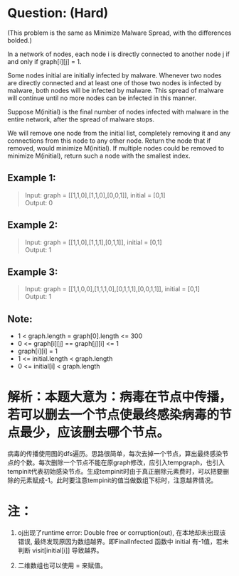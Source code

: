 # Question: (Hard)

(This problem is the same as Minimize Malware Spread, with the differences bolded.)

In a network of nodes, each node i is directly connected to another node j if and only if graph[i][j] = 1.

Some nodes initial are initially infected by malware.  Whenever two nodes are directly connected and at least one of those two nodes is infected by malware, both nodes will be infected by malware.  This spread of malware will continue until no more nodes can be infected in this manner.

Suppose M(initial) is the final number of nodes infected with malware in the entire network, after the spread of malware stops.

We will remove one node from the initial list, completely removing it and any connections from this node to any other node.  Return the node that if removed, would minimize M(initial).  If multiple nodes could be removed to minimize M(initial), return such a node with the smallest index.

## Example 1:

>Input: graph = [[1,1,0],[1,1,0],[0,0,1]], initial = [0,1]  <br>
>Output: 0 <br>

## Example 2:

>Input: graph = [[1,1,0],[1,1,1],[0,1,1]], initial = [0,1] <br>
>Output: 1 <br>

## Example 3:

>Input: graph = [[1,1,0,0],[1,1,1,0],[0,1,1,1],[0,0,1,1]], initial = [0,1] <br>
>Output: 1 <br>
 
## Note:

* 1 < graph.length = graph[0].length <= 300
* 0 <= graph[i][j] == graph[j][i] <= 1
* graph[i][i] = 1
* 1 <= initial.length < graph.length
* 0 <= initial[i] < graph.length

# 解析：本题大意为：病毒在节点中传播，若可以删去一个节点使最终感染病毒的节点最少，应该删去哪个节点。

病毒的传播使用图的dfs遍历。思路很简单，每次去掉一个节点，算出最终感染节点的个数。每次删除一个节点不能在原graph修改，应引入tempgraph，也引入tempinit代表初始感染节点。生成tempinit时由于真正删除元素费时，可以把要删除的元素赋成-1。此时要注意tempinit的值当做数组下标时，注意越界情况。

# 注：

1. oj出现了runtime error: Double free or corruption(out), 在本地却未出现该错误, 最终发现原因为数组越界。即FinalInfected 函数中 initial 有-1值，若未判断 visit[initial[i]] 导致越界。

2. 二维数组也可以使用 = 来赋值。